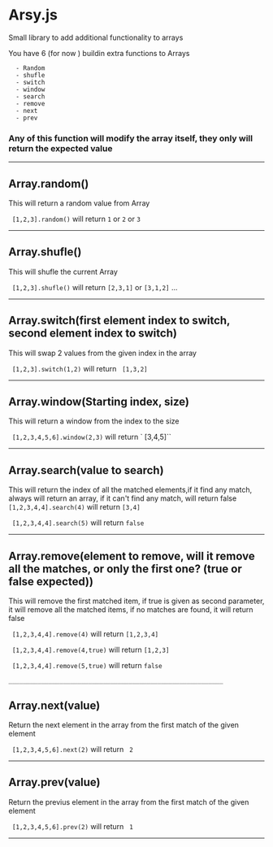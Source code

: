 # Arsy.js
Small library to add additional functionality to arrays 

You have 6 (for now ) buildin extra functions to Arrays
```
  - Random
  - shufle
  - switch
  - window
  - search
  - remove
  - next
  - prev
```

### Any of this function will modify the array itself, they only will return the expected value
 
 ___________________________________________________________
## Array.random()

  This will return a random value from Array

  ``  [1,2,3].random() `` will return ``1`` or ``2`` or ``3``
  
  ___________________________________________________________
  ## Array.shufle()

  This will shufle the current Array

  ``  [1,2,3].shufle() `` will return ``[2,3,1]`` or ``[3,1,2]`` ...
  
  ___________________________________________________________
  ## Array.switch(first element index to switch, second element index to switch)

  This will swap 2 values from the given index in the array
      
  ``  [1,2,3].switch(1,2) `` will return `` [1,3,2]``
  
  
  ___________________________________________________________
  ## Array.window(Starting index, size)

  This will return a window from the index to the size

  ``  [1,2,3,4,5,6].window(2,3) `` will return ` [3,4,5]``
  
  ___________________________________________________________
  ## Array.search(value to search)

  This will return the index of all the matched elements,if it find any match, always will return an array, if it can't find any match, will return false
  ``  [1,2,3,4,4].search(4) `` will return ``[3,4]``
  
  ``  [1,2,3,4,4].search(5) `` will return ``false``
  
   ___________________________________________________________
  ## Array.remove(element to remove, will it remove all the matches, or only the first one? (true or false expected))

  This will remove the first matched item, if true is given as second parameter, it will remove all the matched items, if no matches are found, it will return false
  
  ``  [1,2,3,4,4].remove(4) `` will return ``[1,2,3,4]``
  
  ``  [1,2,3,4,4].remove(4,true) `` will return ``[1,2,3]``
  
  ``  [1,2,3,4,4].remove(5,true) `` will return ``false``
  
    ___________________________________________________________
  ## Array.next(value)

  Return the next element in the array from the first match of the given element

  ``  [1,2,3,4,5,6].next(2) `` will return `` 2``
  
  ___________________________________________________________
  ## Array.prev(value)

  Return the previus element in the array from the first match of the given element

  ``  [1,2,3,4,5,6].prev(2) `` will return `` 1``
  
  ___________________________________________________________
  
 
